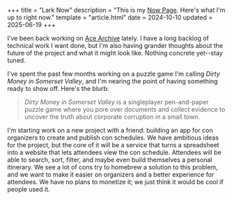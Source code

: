 +++
title = "Lark Now"
description = "This is my [Now Page](https://nownownow.com/about). Here's what I'm up to right now."
template = "article.html"
date = 2024-10-10
updated = 2025-06-19
+++

I've been back working on [Ace Archive](https://acearchive.lgbt) lately. I have
a long backlog of technical work I want done, but I'm also having grander
thoughts about the future of the project and what it might look like. Nothing
concrete yet--stay tuned.

I've spent the past few months working on a puzzle game I'm calling _Dirty Money
in Somerset Valley_, and I'm nearing the point of having something ready to show
off. Here's the blurb:

> _Dirty Money in Somerset Valley_ is a singleplayer pen-and-paper puzzle game
> where you pore over documents and collect evidence to uncover the truth about
> corporate corruption in a small town.

I'm starting work on a new project with a friend: building an app for con
organizers to create and publish con schedules. We have ambitious ideas for the
project, but the core of it will be a service that turns a spreadsheet into a
website that lets attendees view the con schedule. Attendees will be able to
search, sort, filter, and maybe even build themselves a personal itinerary. We
see a lot of cons try to homebrew a solution to this problem, and we want to
make it easier on organizers and a better experience for attendees. We have no
plans to monetize it; we just think it would be cool if people used it.
